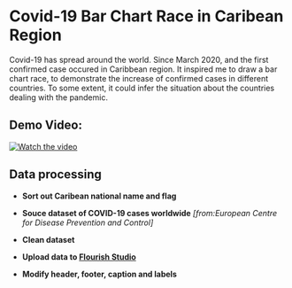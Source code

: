 # Covid-19 Bar Chart Race in Caribean Region
  Covid-19 has spread around the world. Since March 2020, and the first confirmed case occured in Caribbean region. It inspired me to draw a bar chart race, to demonstrate the increase of confirmed cases in different countries. To some extent, it could infer the situation about the countries dealing with the pandemic.
  

## Demo Video:
[![Watch the video](https://github.com/supermonk00/Curfew-project/blob/master/Covid-19%20Bar%20chart%20race%20in%20Carib/video.cover.png)](https://www.youtube.com/watch?v=hLopox6YEuw&t=1s)


## Data processing

* **Sort out Caribean national name and flag**

* **Souce dataset of COVID-19 cases worldwide**
*[from:European Centre for Disease Prevention and Control]*

* **Clean dataset**

* **Upload data to [Flourish Studio](https://flourish.studio)**

* **Modify header, footer, caption and labels**